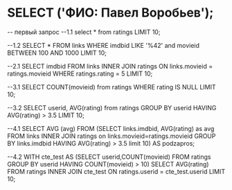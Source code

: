 # SELECT ('ФИО: Павел Воробьев');
-- первый запрос
--1.1
select * from ratings LIMIT 10;

--1.2
SELECT * FROM links
WHERE imdbid LIKE '%42' and movieid BETWEEN 100 AND 1000
LIMIT 10;

--2.1
SELECT imdbid FROM links
INNER JOIN ratings ON links.movieid = ratings.movieid
WHERE ratings.rating = 5
LIMIT 10;

--3.1
SELECT COUNT(movieid) from ratings
WHERE rating IS NULL
LIMIT 10;

--3.2
SELECT userid, AVG(rating) from ratings
GROUP BY userid
HAVING AVG(rating) > 3.5
LIMIT 10;

--4.1
SELECT AVG (avg)
FROM
    (SELECT links.imdbid, AVG(rating) as avg
    FROM links
    INNER JOIN ratings on links.movieid=ratings.movieid
    GROUP BY links.imdbid
    HAVING AVG(rating) > 3.5
    limit 10) AS podzapros;

--4.2
WITH cte_test AS
(SELECT userid,COUNT(movieid) FROM ratings
GROUP BY userid
HAVING COUNT(movieid) > 10)
SELECT AVG(rating)
FROM ratings
INNER JOIN cte_test ON ratings.userid = cte_test.userid
LIMIT 10;
